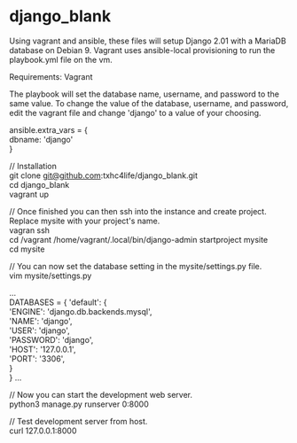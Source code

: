 # django_blank
Using vagrant and ansible, these files will setup Django 2.01 with a MariaDB database on Debian 9. Vagrant uses ansible-local provisioning to  run the playbook.yml file on the vm.

Requirements: Vagrant

The playbook will set the database name, username, and password to the same value. To change the value of the database, username, and password, edit the vagrant file and change 'django' to a value of your choosing.   

ansible.extra_vars = {  
        dbname: 'django'  
      }

// Installation  
git clone git@github.com:txhc4life/django_blank.git  
cd django_blank  
vagrant up  

// Once finished you can then ssh into the instance and create project. Replace mysite with your project's name.  
vagran ssh   
cd /vagrant
/home/vagrant/.local/bin/django-admin startproject mysite  
cd mysite  

// You can now set the database setting in the mysite/settings.py file.  
vim mysite/settings.py

...  
DATABASES = {
    'default': {  
        'ENGINE': 'django.db.backends.mysql',  
        'NAME': 'django',  
        'USER': 'django',  
        'PASSWORD': 'django',  
        'HOST': '127.0.0.1',  
        'PORT': '3306',  
    }  
} 
...  

// Now you can start the development web server.  
python3 manage.py runserver 0:8000    

// Test development server from host.  
curl 127.0.0.1:8000  
